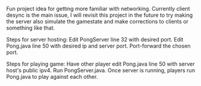 Fun project idea for getting more familiar with networking. Currently client desync is the main issue, I will revisit this project in the future to try making the server also simulate the gamestate and make corrections to clients or something like that.

Steps for server hosting:
Edit PongServer line 32 with desired port.
Edit Pong.java line 50 with desired ip and server port.
Port-forward the chosen port.

Steps for playing game:
Have other player edit Pong.java line 50 with server host's public ipv4.
Run PongServer.java.
Once server is running, players run Pong.java to play
against each other.
